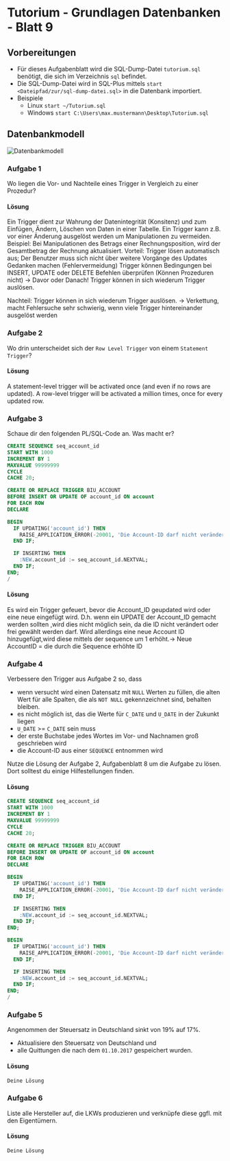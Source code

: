 # Tutorium - Grundlagen Datenbanken - Blatt 9

## Vorbereitungen
* Für dieses Aufgabenblatt wird die SQL-Dump-Datei `tutorium.sql` benötigt, die sich im Verzeichnis `sql` befindet.
* Die SQL-Dump-Datei wird in SQL-Plus mittels `start <Dateipfad/zur/sql-dump-datei.sql>` in die Datenbank importiert.
* Beispiele
  * Linux `start ~/Tutorium.sql`
  * Windows `start C:\Users\max.mustermann\Desktop\Tutorium.sql`

## Datenbankmodell
![Datenbankmodell](./img/datamodler_schema.png)

### Aufgabe 1
Wo liegen die Vor- und Nachteile eines Trigger in Vergleich zu einer Prozedur?

#### Lösung
Ein Trigger dient zur Wahrung der Datenintegrität (Konsitenz) und zum Einfügen, Ändern, Löschen von Daten in einer Tabelle.
Ein Trigger kann z.B. vor einer Änderung ausgelöst werden um Manipulationen zu vermeiden. 
Beispiel: Bei Manipulationen des Betrags einer Rechnungsposition, wird der Gesamtbetrag der Rechnung aktualisiert.
Vorteil: Trigger lösen automatisch aus; Der Benutzer muss sich nicht über weitere Vorgänge des Updates Gedanken machen (Fehlervermeidung)
		Trigger können Bedingungen bei INSERT, UPDATE oder DELETE Befehlen überprüfen (Können Prozeduren nicht) -> Davor oder Danach!
		Trigger können in sich wiederum Trigger auslösen.
		
Nachteil: Trigger können in sich wiederum Trigger auslösen. -> Verkettung, macht Fehlersuche sehr schwierig, wenn viele Trigger hintereinander 
			ausgelöst werden

### Aufgabe 2
Wo drin unterscheidet sich der `Row Level Trigger` von einem `Statement Trigger`?

#### Lösung
A statement-level trigger will be activated once (and even if no rows are updated).
A row-level trigger will be activated a million times, once for every updated row.

### Aufgabe 3
Schaue dir den folgenden PL/SQL-Code an. Was macht er?

```sql
CREATE SEQUENCE seq_account_id
START WITH 1000
INCREMENT BY 1
MAXVALUE 99999999
CYCLE
CACHE 20;

CREATE OR REPLACE TRIGGER BIU_ACCOUNT
BEFORE INSERT OR UPDATE OF account_id ON account
FOR EACH ROW
DECLARE

BEGIN
  IF UPDATING('account_id') THEN
    RAISE_APPLICATION_ERROR(-20001, 'Die Account-ID darf nicht verändert oder frei gewählt werden!');
  END IF;

  IF INSERTING THEN
    :NEW.account_id := seq_account_id.NEXTVAL;
  END IF;
END;
/
```

#### Lösung
Es wird ein Trigger gefeuert, bevor die Account_ID geupdated wird oder eine neue eingefügt wird. 
D.h. wenn ein UPDATE der Account_ID gemacht werden sollten ,wird dies nicht möglich sein, da die ID nicht verändert oder frei gewählt werden darf. 
Wird allerdings eine neue Account ID hinzugefügt,wird diese mittels der sequence um 1 erhöht.-> Neue AccountID = die durch die Sequence 
erhöhte ID


### Aufgabe 4
Verbessere den Trigger aus Aufgabe 2 so, dass
+ wenn versucht wird einen Datensatz mit `NULL` Werten zu füllen, die alten Wert für alle Spalten, die als `NOT NULL` gekennzeichnet sind, behalten bleiben.
+ es nicht möglich ist, das die Werte für `C_DATE` und `U_DATE` in der Zukunkt liegen
+ `U_DATE` >= `C_DATE` sein muss
+ der erste Buchstabe jedes Wortes im Vor- und Nachnamen groß geschrieben wird
+ die Account-ID aus einer `SEQUENCE` entnommen wird

Nutze die Lösung der Aufgabe 2, Aufgabenblatt 8 um die Aufgabe zu lösen. Dort solltest du einige Hilfestellungen finden.

#### Lösung
```sql
CREATE SEQUENCE seq_account_id
START WITH 1000
INCREMENT BY 1
MAXVALUE 99999999
CYCLE
CACHE 20;

CREATE OR REPLACE TRIGGER BIU_ACCOUNT
BEFORE INSERT OR UPDATE OF account_id ON account
FOR EACH ROW
DECLARE

BEGIN
  IF UPDATING('account_id') THEN
    RAISE_APPLICATION_ERROR(-20001, 'Die Account-ID darf nicht verändert oder frei gewählt werden!');
  END IF;

  IF INSERTING THEN
    :NEW.account_id := seq_account_id.NEXTVAL;
  END IF;
END;

BEGIN
  IF UPDATING('account_id') THEN
    RAISE_APPLICATION_ERROR(-20001, 'Die Account-ID darf nicht verändert oder frei gewählt werden!');
  END IF;

  IF INSERTING THEN
    :NEW.account_id := seq_account_id.NEXTVAL;
  END IF;
END;
/
```

### Aufgabe 5
Angenommen der Steuersatz in Deutschland sinkt von 19% auf 17%.
+ Aktualisiere den Steuersatz von Deutschland und
+ alle Quittungen die nach dem `01.10.2017` gespeichert wurden.

#### Lösung
```sql
Deine Lösung
```

### Aufgabe 6
Liste alle Hersteller auf, die LKWs produzieren und verknüpfe diese ggfl. mit den Eigentümern.

#### Lösung
```sql
Deine Lösung
```


























